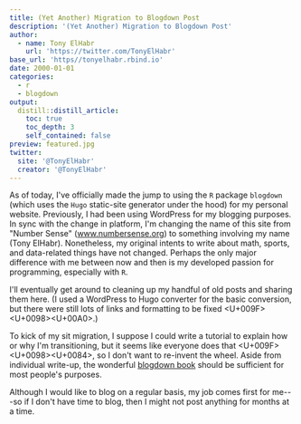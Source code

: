 ```yaml
---
title: (Yet Another) Migration to Blogdown Post
description: '(Yet Another) Migration to Blogdown Post'
author:
  - name: Tony ElHabr
    url: 'https://twitter.com/TonyElHabr'
base_url: 'https//tonyelhabr.rbind.io'
date: 2000-01-01
categories:
  - r
  - blogdown
output: 
  distill::distill_article:
    toc: true
    toc_depth: 3
    self_contained: false
preview: featured.jpg
twitter:
  site: '@TonyElHabr'
  creator: '@TonyElHabr'
---
```


As of today, I've officially made the jump to using the `R` package
`blogdown` (which uses the `Hugo` static-site generator under the hood)
for my personal website. Previously, I had been using WordPress for my
blogging purposes. In sync with the change in platform, I'm changing the
name of this site from "Number Sense" (www.numbersense.org) to something
involving my name (Tony ElHabr). Nonetheless, my original intents to
write about math, sports, and data-related things have not changed.
Perhaps the only major difference with me between now and then is my
developed passion for programming, especially with `R`.

I'll eventually get around to cleaning up my handful of old posts and
sharing them here. (I used a WordPress to Hugo converter for the basic
conversion, but there were still lots of links and formatting to be
fixed <f0><U+009F><U+0098><U+00A0>.)

To kick of my sit migration, I suppose I could write a tutorial to
explain how or why I'm transitioning, but it seems like everyone does
that <f0><U+009F><U+0098><U+0084>, so I don't want to re-invent the
wheel. Aside from individual write-up, the wonderful [blogdown
book](https://bookdown.org/yihui/blogdown/) should be sufficient for
most people's purposes.

Although I would like to blog on a regular basis, my job comes first for
me---so if I don't have time to blog, then I might not post anything for
months at a time.
